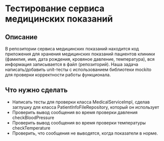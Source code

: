 # Тестирование сервиса медицинских показаний
## Описание
В репозитории сервиса медицинских показаний находится код приложения для хранения медицинских показаний пациентов клиники (фамилия, имя, дата рождения, кровяное давление, температура), вся информация записывается в файл (репозиторий). Наша задача написать/добавить unit-тесты с использованием библиотеки mockito для проверки корректности работы функционала.

## Что нужно сделать
* Написать тесты для проверки класса MedicalServiceImpl, сделав заглушку для класса PatientInfoFileRepository, который он использует
* Проверить вывод сообщения во время проверки давления checkBloodPressure
* Проверить вывод сообщения во время проверки температуры checkTemperature
* Проверить, что сообщения не выводятся, когда показатели в норме.
